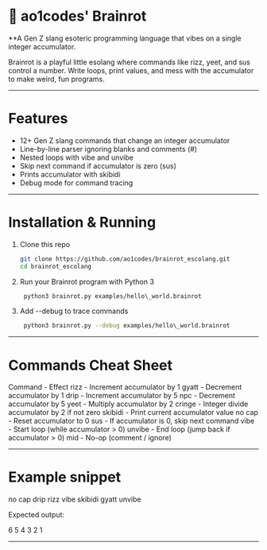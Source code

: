 # 🧠 ao1codes' Brainrot

**A Gen Z slang esoteric programming language that vibes on a single integer accumulator.

Brainrot is a playful little esolang where commands like rizz, yeet, and sus control a number. Write loops, print values, and mess with the accumulator to make weird, fun programs.

---

# Features

* 12+ Gen Z slang commands that change an integer accumulator
* Line-by-line parser ignoring blanks and comments (#)
* Nested loops with vibe and unvibe
* Skip next command if accumulator is zero (sus)
* Prints accumulator with skibidi
* Debug mode for command tracing

---

# Installation & Running

1. Clone this repo
   ```bash
   git clone https://github.com/ao1codes/brainrot_escolang.git
   cd brainrot_escolang
   ```

2. Run your Brainrot program with Python 3
   ```bash
    python3 brainrot.py examples/hello\_world.brainrot
   ```

3. Add --debug to trace commands
   ```bash
    python3 brainrot.py --debug examples/hello\_world.brainrot
   ```
   
---

# Commands Cheat Sheet

Command    - Effect
rizz       - Increment accumulator by 1
gyatt      - Decrement accumulator by 1
drip       - Increment accumulator by 5
npc        - Decrement accumulator by 5
yeet       - Multiply accumulator by 2
cringe     - Integer divide accumulator by 2 if not zero
skibidi    - Print current accumulator value
no cap     - Reset accumulator to 0
sus        - If accumulator is 0, skip next command
vibe       - Start loop (while accumulator > 0)
unvibe     - End loop (jump back if accumulator > 0)
mid        - No-op (comment / ignore)

---

# Example snippet

no cap
drip
rizz
vibe
skibidi
gyatt
unvibe

Expected output:

6
5
4
3
2
1

---